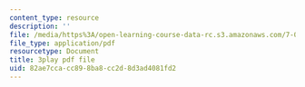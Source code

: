 ```yaml
---
content_type: resource
description: ''
file: /media/https%3A/open-learning-course-data-rc.s3.amazonaws.com/7-013-introductory-biology-spring-2013/82ae7ccacc898ba8cc2d8d3ad4081fd2_dKLkXQEN9XU.pdf
file_type: application/pdf
resourcetype: Document
title: 3play pdf file
uid: 82ae7cca-cc89-8ba8-cc2d-8d3ad4081fd2
---
```

